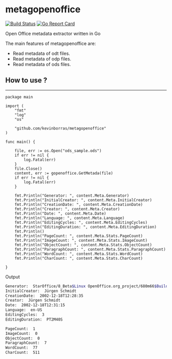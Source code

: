 # metagopenoffice

[![Build Status](https://travis-ci.org/kevinborras/metagopenoffice.svg?branch=master)](https://travis-ci.org/kevinborras/metagopenoffice)
[![Go Report Card](https://goreportcard.com/badge/github.com/kevinborras/metagopenoffice)](https://goreportcard.com/badge/github.com/kevinborras/metagopenoffice)

Open Office metadata extractor written in Go

The main features of metagopenoffice are:

* Read metadata of odt files.
* Read metadata of odp files.
* Read metadata of ods files.

## How to use ?
---

```golang
package main

import (
	"fmt"
	"log"
	"os"

	"github.com/kevinborras/metagopenoffice"
)

func main() {

	file, err := os.Open("ods_sample.ods")
	if err != nil {
		log.Fatal(err)
	}
	file.Close()
	content, err := gopenoffice.GetMetada(file)
	if err != nil {
		log.Fatal(err)
	}

	fmt.Println("Generator: ", content.Meta.Generator)
	fmt.Println("InitialCreator: ", content.Meta.InitialCreator)
	fmt.Println("CreationDate: ", content.Meta.CreationDate)
	fmt.Println("Creator: ", content.Meta.Creator)
	fmt.Println("Date: ", content.Meta.Date)
	fmt.Println("Language: ", content.Meta.Language)
	fmt.Println("EditingCycles: ", content.Meta.EditingCycles)
	fmt.Println("EditingDuration: ", content.Meta.EditingDuration)
	fmt.Println()
	fmt.Println("PageCount: ", content.Meta.Stats.PageCount)
	fmt.Println("ImageCount: ", content.Meta.Stats.ImageCount)
	fmt.Println("ObjectCount: ", content.Meta.Stats.ObjectCount)
	fmt.Println("ParagraphCount: ", content.Meta.Stats.ParagraphCount)
	fmt.Println("WordCount: ", content.Meta.Stats.WordCount)
	fmt.Println("CharCount: ", content.Meta.Stats.CharCount)

}
```

Output

```bash
Generator:  StarOffice/8_Beta$Linux OpenOffice.org_project/680m66$Build-8852$CWS-sdksample
InitialCreator:  Jürgen Schmidt
CreationDate:  2002-12-18T12:28:35
Creator:  Jürgen Schmidt
Date:  2002-12-18T12:31:15
Language:  en-US
EditingCycles:  3
EditingDuration:  PT2M40S

PageCount:  1
ImageCount:  0
ObjectCount:  0
ParagraphCount:  7
WordCount:  77
CharCount:  511
```